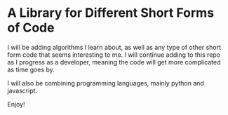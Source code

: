 # A Library for Different Short Forms of Code

I will be adding algorithms I learn about, as well as any type of other short form code that seems interesting to me. I will continue adding to this repo as I progress as a developer, meaning the code will get more complicated as time goes by.

I will also be combining programming languages, mainly python and javascript.

Enjoy!
